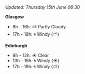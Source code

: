 *Updated: Thursday 15th June 06:30*

**Glasgow**

* 8h - 16h: :partly_sunny: Partly Cloudy
* 17h - 19h: :cyclone: Windy (:partly_sunny:)

**Edinburgh**

* 8h - 12h: :sunny: Clear
* 13h - 16h: :cyclone: Windy (:sunny:)
* 17h - 19h: :cyclone: Windy (:partly_sunny:)
